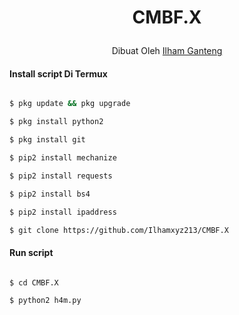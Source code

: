 
<h1 align="center">

  CMBF.X

</h1>

</div>

<p align="center">
  Dibuat Oleh <a href="https://www.facebook.com/ajayjaganhatkar.hatkar">Ilham Ganteng</a>
</p>
<p align="center">
 

#### Install script Di Termux

```bash

$ pkg update && pkg upgrade

$ pkg install python2

$ pkg install git

$ pip2 install mechanize

$ pip2 install requests

$ pip2 install bs4

$ pip2 install ipaddress

$ git clone https://github.com/Ilhamxyz213/CMBF.X

```

#### Run script

```bash

$ cd CMBF.X

$ python2 h4m.py

```

